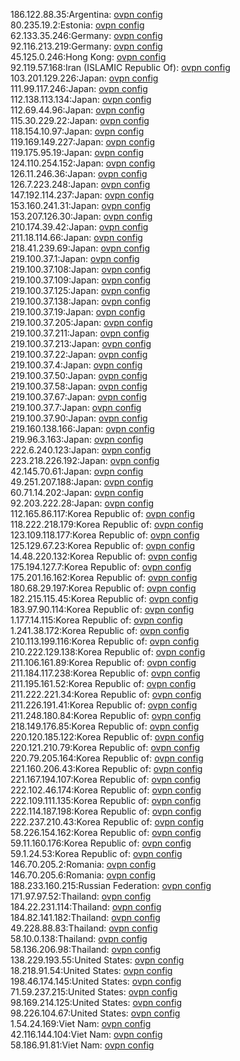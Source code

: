 186.122.88.35:Argentina: [ovpn config](vpn/186_122_88_35.ovpn)  
80.235.19.2:Estonia: [ovpn config](vpn/80_235_19_2.ovpn)  
62.133.35.246:Germany: [ovpn config](vpn/62_133_35_246.ovpn)  
92.116.213.219:Germany: [ovpn config](vpn/92_116_213_219.ovpn)  
45.125.0.246:Hong Kong: [ovpn config](vpn/45_125_0_246.ovpn)  
92.119.57.168:Iran (ISLAMIC Republic Of): [ovpn config](vpn/92_119_57_168.ovpn)  
103.201.129.226:Japan: [ovpn config](vpn/103_201_129_226.ovpn)  
111.99.117.246:Japan: [ovpn config](vpn/111_99_117_246.ovpn)  
112.138.113.134:Japan: [ovpn config](vpn/112_138_113_134.ovpn)  
112.69.44.96:Japan: [ovpn config](vpn/112_69_44_96.ovpn)  
115.30.229.22:Japan: [ovpn config](vpn/115_30_229_22.ovpn)  
118.154.10.97:Japan: [ovpn config](vpn/118_154_10_97.ovpn)  
119.169.149.227:Japan: [ovpn config](vpn/119_169_149_227.ovpn)  
119.175.95.19:Japan: [ovpn config](vpn/119_175_95_19.ovpn)  
124.110.254.152:Japan: [ovpn config](vpn/124_110_254_152.ovpn)  
126.11.246.36:Japan: [ovpn config](vpn/126_11_246_36.ovpn)  
126.7.223.248:Japan: [ovpn config](vpn/126_7_223_248.ovpn)  
147.192.114.237:Japan: [ovpn config](vpn/147_192_114_237.ovpn)  
153.160.241.31:Japan: [ovpn config](vpn/153_160_241_31.ovpn)  
153.207.126.30:Japan: [ovpn config](vpn/153_207_126_30.ovpn)  
210.174.39.42:Japan: [ovpn config](vpn/210_174_39_42.ovpn)  
211.18.114.66:Japan: [ovpn config](vpn/211_18_114_66.ovpn)  
218.41.239.69:Japan: [ovpn config](vpn/218_41_239_69.ovpn)  
219.100.37.1:Japan: [ovpn config](vpn/219_100_37_1.ovpn)  
219.100.37.108:Japan: [ovpn config](vpn/219_100_37_108.ovpn)  
219.100.37.109:Japan: [ovpn config](vpn/219_100_37_109.ovpn)  
219.100.37.125:Japan: [ovpn config](vpn/219_100_37_125.ovpn)  
219.100.37.138:Japan: [ovpn config](vpn/219_100_37_138.ovpn)  
219.100.37.19:Japan: [ovpn config](vpn/219_100_37_19.ovpn)  
219.100.37.205:Japan: [ovpn config](vpn/219_100_37_205.ovpn)  
219.100.37.211:Japan: [ovpn config](vpn/219_100_37_211.ovpn)  
219.100.37.213:Japan: [ovpn config](vpn/219_100_37_213.ovpn)  
219.100.37.22:Japan: [ovpn config](vpn/219_100_37_22.ovpn)  
219.100.37.4:Japan: [ovpn config](vpn/219_100_37_4.ovpn)  
219.100.37.50:Japan: [ovpn config](vpn/219_100_37_50.ovpn)  
219.100.37.58:Japan: [ovpn config](vpn/219_100_37_58.ovpn)  
219.100.37.67:Japan: [ovpn config](vpn/219_100_37_67.ovpn)  
219.100.37.7:Japan: [ovpn config](vpn/219_100_37_7.ovpn)  
219.100.37.90:Japan: [ovpn config](vpn/219_100_37_90.ovpn)  
219.160.138.166:Japan: [ovpn config](vpn/219_160_138_166.ovpn)  
219.96.3.163:Japan: [ovpn config](vpn/219_96_3_163.ovpn)  
222.6.240.123:Japan: [ovpn config](vpn/222_6_240_123.ovpn)  
223.218.226.192:Japan: [ovpn config](vpn/223_218_226_192.ovpn)  
42.145.70.61:Japan: [ovpn config](vpn/42_145_70_61.ovpn)  
49.251.207.188:Japan: [ovpn config](vpn/49_251_207_188.ovpn)  
60.71.14.202:Japan: [ovpn config](vpn/60_71_14_202.ovpn)  
92.203.222.28:Japan: [ovpn config](vpn/92_203_222_28.ovpn)  
112.165.86.117:Korea Republic of: [ovpn config](vpn/112_165_86_117.ovpn)  
118.222.218.179:Korea Republic of: [ovpn config](vpn/118_222_218_179.ovpn)  
123.109.118.177:Korea Republic of: [ovpn config](vpn/123_109_118_177.ovpn)  
125.129.67.23:Korea Republic of: [ovpn config](vpn/125_129_67_23.ovpn)  
14.48.220.132:Korea Republic of: [ovpn config](vpn/14_48_220_132.ovpn)  
175.194.127.7:Korea Republic of: [ovpn config](vpn/175_194_127_7.ovpn)  
175.201.16.162:Korea Republic of: [ovpn config](vpn/175_201_16_162.ovpn)  
180.68.29.197:Korea Republic of: [ovpn config](vpn/180_68_29_197.ovpn)  
182.215.115.45:Korea Republic of: [ovpn config](vpn/182_215_115_45.ovpn)  
183.97.90.114:Korea Republic of: [ovpn config](vpn/183_97_90_114.ovpn)  
1.177.14.115:Korea Republic of: [ovpn config](vpn/1_177_14_115.ovpn)  
1.241.38.172:Korea Republic of: [ovpn config](vpn/1_241_38_172.ovpn)  
210.113.199.116:Korea Republic of: [ovpn config](vpn/210_113_199_116.ovpn)  
210.222.129.138:Korea Republic of: [ovpn config](vpn/210_222_129_138.ovpn)  
211.106.161.89:Korea Republic of: [ovpn config](vpn/211_106_161_89.ovpn)  
211.184.117.238:Korea Republic of: [ovpn config](vpn/211_184_117_238.ovpn)  
211.195.161.52:Korea Republic of: [ovpn config](vpn/211_195_161_52.ovpn)  
211.222.221.34:Korea Republic of: [ovpn config](vpn/211_222_221_34.ovpn)  
211.226.191.41:Korea Republic of: [ovpn config](vpn/211_226_191_41.ovpn)  
211.248.180.84:Korea Republic of: [ovpn config](vpn/211_248_180_84.ovpn)  
218.149.176.85:Korea Republic of: [ovpn config](vpn/218_149_176_85.ovpn)  
220.120.185.122:Korea Republic of: [ovpn config](vpn/220_120_185_122.ovpn)  
220.121.210.79:Korea Republic of: [ovpn config](vpn/220_121_210_79.ovpn)  
220.79.205.164:Korea Republic of: [ovpn config](vpn/220_79_205_164.ovpn)  
221.160.206.43:Korea Republic of: [ovpn config](vpn/221_160_206_43.ovpn)  
221.167.194.107:Korea Republic of: [ovpn config](vpn/221_167_194_107.ovpn)  
222.102.46.174:Korea Republic of: [ovpn config](vpn/222_102_46_174.ovpn)  
222.109.111.135:Korea Republic of: [ovpn config](vpn/222_109_111_135.ovpn)  
222.114.187.198:Korea Republic of: [ovpn config](vpn/222_114_187_198.ovpn)  
222.237.210.43:Korea Republic of: [ovpn config](vpn/222_237_210_43.ovpn)  
58.226.154.162:Korea Republic of: [ovpn config](vpn/58_226_154_162.ovpn)  
59.11.160.176:Korea Republic of: [ovpn config](vpn/59_11_160_176.ovpn)  
59.1.24.53:Korea Republic of: [ovpn config](vpn/59_1_24_53.ovpn)  
146.70.205.2:Romania: [ovpn config](vpn/146_70_205_2.ovpn)  
146.70.205.6:Romania: [ovpn config](vpn/146_70_205_6.ovpn)  
188.233.160.215:Russian Federation: [ovpn config](vpn/188_233_160_215.ovpn)  
171.97.97.52:Thailand: [ovpn config](vpn/171_97_97_52.ovpn)  
184.22.231.114:Thailand: [ovpn config](vpn/184_22_231_114.ovpn)  
184.82.141.182:Thailand: [ovpn config](vpn/184_82_141_182.ovpn)  
49.228.88.83:Thailand: [ovpn config](vpn/49_228_88_83.ovpn)  
58.10.0.138:Thailand: [ovpn config](vpn/58_10_0_138.ovpn)  
58.136.206.98:Thailand: [ovpn config](vpn/58_136_206_98.ovpn)  
138.229.193.55:United States: [ovpn config](vpn/138_229_193_55.ovpn)  
18.218.91.54:United States: [ovpn config](vpn/18_218_91_54.ovpn)  
198.46.174.145:United States: [ovpn config](vpn/198_46_174_145.ovpn)  
71.59.237.215:United States: [ovpn config](vpn/71_59_237_215.ovpn)  
98.169.214.125:United States: [ovpn config](vpn/98_169_214_125.ovpn)  
98.226.104.67:United States: [ovpn config](vpn/98_226_104_67.ovpn)  
1.54.24.169:Viet Nam: [ovpn config](vpn/1_54_24_169.ovpn)  
42.116.144.104:Viet Nam: [ovpn config](vpn/42_116_144_104.ovpn)  
58.186.91.81:Viet Nam: [ovpn config](vpn/58_186_91_81.ovpn)  
